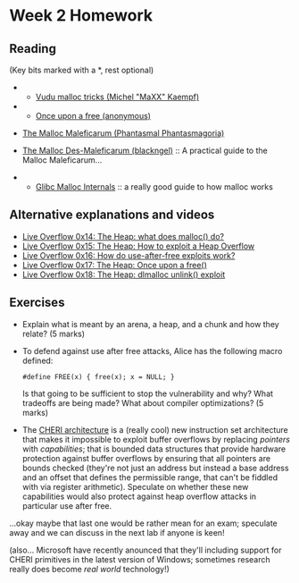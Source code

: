 # Week 2 Homework

## Reading 

(Key bits marked with a *, rest optional)

- * [Vudu malloc tricks (Michel "MaXX" Kaempf)](http://phrack.org/issues/57/8.html)
- * [Once upon a free (anonymous)](http://phrack.org/issues/57/9.html)
- [The Malloc Maleficarum (Phantasmal Phantasmagoria)](https://seclists.org/bugtraq/2005/Oct/118)
- [The Malloc Des-Maleficarum
  (blackngel)](http://phrack.org/issues/66/10.html) :: A practical
  guide to the Malloc Maleficarum...

- * [Glibc Malloc
  Internals](https://sourceware.org/glibc/wiki/MallocInternals) :: a really good
  guide to how malloc works

## Alternative explanations and videos

- [Live Overflow 0x14: The Heap: what does malloc()
do?](https://www.youtube.com/watch?v=HPDBOhiKaD8)
- [Live Overflow 0x15: The Heap: How to exploit a Heap Overflow](https://www.youtube.com/watch?v=TfJrU95q1J4)
- [Live Overflow 0x16: How do use-after-free exploits work?](https://youtu.be/ZHghwsTRyzQ)
- [Live Overflow 0x17: The Heap: Once upon a
  free()](https://youtu.be/gL45bjQvZSU)
- [Live Overflow 0x18: The Heap: dlmalloc unlink() exploit](https://youtu.be/HWhzH--89UQ)
  
## Exercises

- Explain what is meant by an arena, a heap, and a chunk and how they
  relate? (5 marks)
- To defend against use after free attacks, Alice has the following
  macro defined:
  
  `#define FREE(x) { free(x); x = NULL; }`
  
  Is that going to be sufficient to stop the vulnerability and why?
  What tradeoffs are being made?  What about compiler optimizations?
  (5 marks)
- The [CHERI architecture](https://www.cl.cam.ac.uk/research/security/ctsrd/cheri/) is a (really cool) new instruction set
  architecture that makes it impossible to exploit buffer overflows by
  replacing _pointers_ with _capabilities_; that is bounded data
  structures that provide hardware protection against buffer overflows
  by ensuring that all pointers are bounds checked (they're not just
  an address but instead a base address and an offset that defines the
  permissible range, that can't be fiddled with via register
  arithmetic).  Speculate on whether these new capabilities would also
  protect against heap overflow attacks in particular use after free.
  
  
...okay maybe that last one would be rather mean for an exam; speculate away and we can discuss in the next lab if anyone is keen!

(also... Microsoft have recently anounced that they'll including support for CHERI primitives in the latest version of Windows; sometimes research really does become *real world* technology!)
